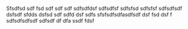  
 Sfsdfsd sdf fsd sdf sdf sdf sdfsdfdsf sdfsdfsf sdfsfsd sdfsfsf sdfsdfsdf dsfsdf sfdds 
 dsfsd sdf sdfd dsf sdfs sfsfsdfsdfasdfsdf dsf fsd dsf f sdfsdfsdfsdf sdfsdf df dfa ssdf fdsf
